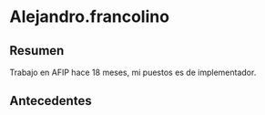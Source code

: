 # Alejandro.francolino

## Resumen
Trabajo en AFIP hace 18 meses, mi puestos es de implementador.

## Antecedentes

